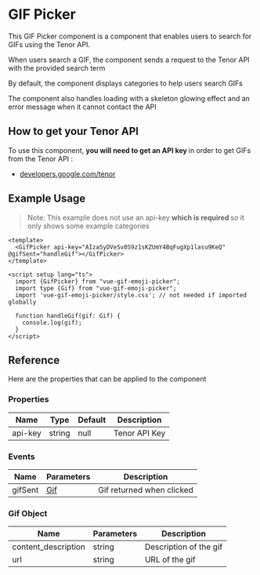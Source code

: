<script setup>
import Basic from './demo/GifPicker/Basic.vue';
</script>

# GIF Picker

This GIF Picker component is a component that enables users to search for GIFs using the Tenor API.

When users search a GIF, the component sends a request to the Tenor API with the provided search term

By default, the component displays categories to help users search GIFs

The component also handles loading with a skeleton glowing effect and an error message when it cannot contact the API

## How to get your Tenor API

To use this component, <strong> you will need to get an API key </strong> in order to get GIFs from the Tenor API :

- [developers.google.com/tenor](https://developers.google.com/tenor/guides/quickstart#setup)

## Example Usage

> Note: This example does not use an api-key <strong> which is required </strong>so it only shows some example
> categories

<DemoContainer>
<Basic/>
</DemoContainer>

```vue
<template>
  <GifPicker api-key="AIzaSyDVeSv0S9z1sKZUmY4BqFugXp1lasu9KeQ" @gifSent="handleGif"></GifPicker>
</template>

<script setup lang="ts">
  import {GifPicker} from "vue-gif-emoji-picker";
  import type {Gif} from "vue-gif-emoji-picker";
  import 'vue-gif-emoji-picker/style.css'; // not needed if imported globally

  function handleGif(gif: Gif) {
    console.log(gif);
  }
</script>
```

## Reference

Here are the properties that can be applied to the component

### Properties

| Name    | Type   | Default | Description   |
|---------|--------|---------|---------------|
| api-key | string | null    | Tenor API Key |

### Events

| Name    | Parameters         | Description               |
|---------|--------------------|---------------------------|
| gifSent | [Gif](#gif-object) | Gif returned when clicked |

### Gif Object

| Name                | Parameters | Description            |
|---------------------|------------|------------------------|
| content_description | string     | Description of the gif |
| url                 | string     | URL of the gif         |
